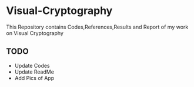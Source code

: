 # Visual-Cryptography
This Repository contains Codes,References,Results and Report of my work on Visual Cryptography  

## TODO 
- Update Codes 
- Update ReadMe 
- Add Pics of App
